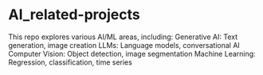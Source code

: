 # AI_related-projects
This repo explores various AI/ML areas, including:  Generative AI: Text generation, image creation LLMs: Language models, conversational AI Computer Vision: Object detection, image segmentation Machine Learning: Regression, classification, time series
